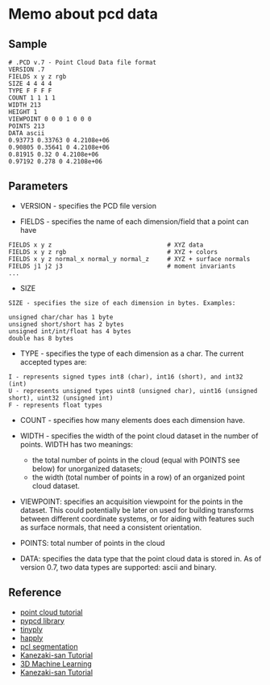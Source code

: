 # Memo about pcd data #
## Sample ##
```
# .PCD v.7 - Point Cloud Data file format
VERSION .7
FIELDS x y z rgb
SIZE 4 4 4 4
TYPE F F F F
COUNT 1 1 1 1
WIDTH 213
HEIGHT 1
VIEWPOINT 0 0 0 1 0 0 0
POINTS 213
DATA ascii
0.93773 0.33763 0 4.2108e+06
0.90805 0.35641 0 4.2108e+06
0.81915 0.32 0 4.2108e+06
0.97192 0.278 0 4.2108e+06
```

## Parameters ##
- VERSION - specifies the PCD file version

- FIELDS - specifies the name of each dimension/field that a point can have
```
FIELDS x y z                                # XYZ data
FIELDS x y z rgb                            # XYZ + colors
FIELDS x y z normal_x normal_y normal_z     # XYZ + surface normals
FIELDS j1 j2 j3                             # moment invariants
...
```
- SIZE
```
SIZE - specifies the size of each dimension in bytes. Examples:

unsigned char/char has 1 byte
unsigned short/short has 2 bytes
unsigned int/int/float has 4 bytes
double has 8 bytes
```
- TYPE - specifies the type of each dimension as a char. The current accepted types are:
```
I - represents signed types int8 (char), int16 (short), and int32 (int)
U - represents unsigned types uint8 (unsigned char), uint16 (unsigned short), uint32 (unsigned int)
F - represents float types
```
- COUNT - specifies how many elements does each dimension have.
- WIDTH - specifies the width of the point cloud dataset in the number of points. WIDTH has two meanings:
  + the total number of points in the cloud (equal with POINTS see below) for unorganized datasets;
  + the width (total number of points in a row) of an organized point cloud dataset.

- VIEWPOINT: specifies an acquisition viewpoint for the points in the dataset. This could potentially be later on used for building transforms between different coordinate systems, or for aiding with features such as surface normals, that need a consistent orientation.
- POINTS: total number of points in the cloud
- DATA: specifies the data type that the point cloud data is stored in. As of version 0.7, two data types are supported: ascii and binary.

## Reference ##
- [point cloud tutorial](http://pointclouds.org/documentation/tutorials/pcd_file_format.php)
- [pypcd library](https://github.com/dimatura/pypcd)
- [tinyply](https://github.com/ddiakopoulos/tinyply)
- [happly](https://github.com/nmwsharp/happly)
- [pcl segmentation](https://gitlab.com/taketwo/snc)
- [Kanezaki-san Tutorial](https://staff.aist.go.jp/kanezaki.asako/pdf/SSII2016_AsakoKanezaki_tutorial.pdf)
- [3D Machine Learning](https://github.com/timzhang642/3D-Machine-Learning)
- [Kanezaki-san Tutorial](https://kanezaki.github.io/media/RobotSeminar20180531_AsakoKanezaki.pdf)
